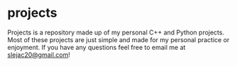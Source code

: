# projects
Projects is a repository made up of my personal C++ and Python projects.
Most of these projects are just simple and made for my personal practice or enjoyment.
If you have any questions feel free to email me at slejac20@gmail.com!
